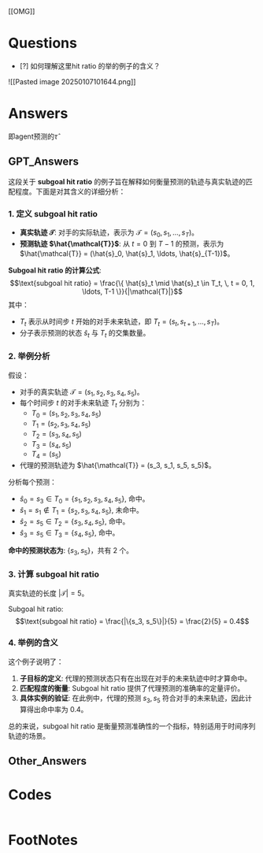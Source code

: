 [[OMG]]

# Questions

- [?] 如何理解这里hit ratio 的举的例子的含义？

![[Pasted image 20250107101644.png]]
# Answers

即agent预测的$\hat{\tau}$

## GPT_Answers


这段关于 **subgoal hit ratio** 的例子旨在解释如何衡量预测的轨迹与真实轨迹的匹配程度。下面是对其含义的详细分析：

### 1. **定义 subgoal hit ratio**
- **真实轨迹 $\mathcal{T}$**: 对手的实际轨迹，表示为 $\mathcal{T} = (s_0, s_1, \ldots, s_T)$。
- **预测轨迹 $\hat{\mathcal{T}}$**: 从 $t = 0$ 到 $T-1$ 的预测，表示为 $\hat{\mathcal{T}} = (\hat{s}_0, \hat{s}_1, \ldots, \hat{s}_{T-1})$。

**Subgoal hit ratio 的计算公式**:
$$\text{subgoal hit ratio} = \frac{\{ \hat{s}_t \mid \hat{s}_t \in T_t, \, t = 0, 1, \ldots, T-1 \}}{|\mathcal{T}|}$$
其中：
- $T_t$ 表示从时间步 $t$ 开始的对手未来轨迹，即 $T_t = (s_t, s_{t+1}, \ldots, s_T)$。
- 分子表示预测的状态 $\hat{s}_t$ 与 $T_t$ 的交集数量。

### 2. **举例分析**
假设：
- 对手的真实轨迹 $\mathcal{T} = (s_1, s_2, s_3, s_4, s_5)$。
- 每个时间步 $t$ 的对手未来轨迹 $T_t$ 分别为：
  - $T_0 = (s_1, s_2, s_3, s_4, s_5)$
  - $T_1 = (s_2, s_3, s_4, s_5)$
  - $T_2 = (s_3, s_4, s_5)$
  - $T_3 = (s_4, s_5)$
  - $T_4 = (s_5)$
- 代理的预测轨迹为 $\hat{\mathcal{T}} = (s_3, s_1, s_5, s_5)$。

分析每个预测：
- $\hat{s}_0 = s_3 \in T_0 = \{s_1, s_2, s_3, s_4, s_5\}$, 命中。
- $\hat{s}_1 = s_1 \notin T_1 = \{s_2, s_3, s_4, s_5\}$, 未命中。
- $\hat{s}_2 = s_5 \in T_2 = \{s_3, s_4, s_5\}$, 命中。
- $\hat{s}_3 = s_5 \in T_3 = \{s_4, s_5\}$, 命中。

**命中的预测状态为**: $\{s_3, s_5\}$，共有 2 个。

### 3. **计算 subgoal hit ratio**
真实轨迹的长度 $|\mathcal{T}| = 5$。

Subgoal hit ratio:
$$\text{subgoal hit ratio} = \frac{|\{s_3, s_5\}|}{5} = \frac{2}{5} = 0.4$$

### 4. **举例的含义**
这个例子说明了：
1. **子目标的定义**: 代理的预测状态只有在出现在对手的未来轨迹中时才算命中。
2. **匹配程度的衡量**: Subgoal hit ratio 提供了代理预测的准确率的定量评价。
3. **具体实例的验证**: 在此例中，代理的预测 $s_3, s_5$ 符合对手的未来轨迹，因此计算得出命中率为 0.4。

总的来说，subgoal hit ratio 是衡量预测准确性的一个指标，特别适用于时间序列轨迹的场景。

## Other_Answers


# Codes

```python

```


# FootNotes
